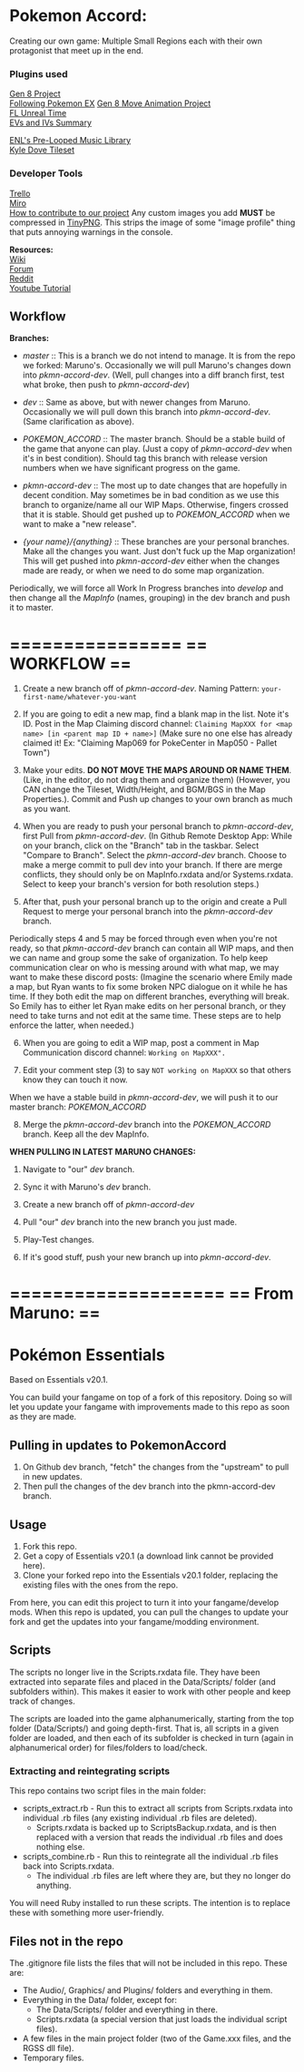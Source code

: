 # Pokemon Accord:

Creating our own game: Multiple Small Regions each with their own protagonist that meet up in the end.

### Plugins used

[Gen 8 Project](https://reliccastle.com/threads/3829/)  
[Following Pokemon EX](https://reliccastle.com/resources/516/)
[Gen 8 Move Animation Project](https://www.pokecommunity.com/showthread.php?t=446303)  
[FL Unreal Time](https://www.pokecommunity.com/showthread.php?t=285831)  
[EVs and IVs Summary](https://reliccastle.com/resources/703/)  
<!-- [Relearn Moves](https://reliccastle.com/resources/933/)  
[Elite Battle: DX](https://luka-sj.com/res/ebdx)   <-- This is super cool but was causing a lot of strange errors. Might be best to avoid using it.

### Assets

[Voltseon's Pause Menu](https://reliccastle.com/resources/692/)  
[Ekat's Public Gen 3 Tilesets](https://reliccastle.com/threads/3669/)  
[The Darkest Resource Pack](https://reliccastle.com/resources/897/)  
[Ghosts of Knowledge Knesho Resource Pack](https://reliccastle.com/resources/900/)  
[Platinum Battle Transitions](https://reliccastle.com/resources/898/)  
[Pokeball Animations](https://reliccastle.com/resources/909/)   -->
[ENL's Pre-Looped Music Library](https://reliccastle.com/resources/663/)  
[Kyle Dove Tileset](https://reliccastle.com/resources/15/)  

### Developer Tools

[Trello](https://trello.com/pkmndevs)  
[Miro](https://miro.com/welcome/eDN0TW1zSmtiZ1A5NUtiYjBKaUNxZnlzYU9EUlBxaHhGZmpiTk42RjVIbVFrd2J0M0RUMjVZd1NBTUpWWlpYY3wzNDU4NzY0NTIyNzcxODAzNzE4?invite_link_id=295639398454)  
[How to contribute to our project](https://youtu.be/z1mddjl06Bc)
Any custom images you add __MUST__ be compressed in [TinyPNG](https://tinypng.com/). This strips the image of some "image profile" thing that puts annoying warnings in the console.

**Resources:**  
[Wiki](https://essentialsdocs.fandom.com/wiki/Essentials_Docs_Wiki)  
[Forum](https://reliccastle.com)  
[Reddit](https://www.reddit.com/r/PokemonRMXP/)  
[Youtube Tutorial](https://www.youtube.com/watch?v=mlnzaEhH5cI&list=PLuIp7Uf7pllmpcFOHbj4r8cVQYywpRZB5)  

## Workflow

__Branches:__

* _master_ :: This is a branch we do not intend to manage. It is from the repo we forked: Maruno's. Occasionally we will pull Maruno's changes down into _pkmn-accord-dev_. (Well, pull changes into a diff branch first, test what broke, then push to _pkmn-accord-dev_)

* _dev_ :: Same as above, but with newer changes from Maruno. Occasionally we will pull down this branch into _pkmn-accord-dev_. (Same clarification as above).

* _POKEMON\_ACCORD_ :: The master branch. Should be a stable build of the game that anyone can play. (Just a copy of _pkmn-accord-dev_ when it's in best condition). Should tag this branch with release version numbers when we have significant progress on the game.

* _pkmn-accord-dev_ :: The most up to date changes that are hopefully in decent condition. May sometimes be in bad condition as we use this branch to organize/name all our WIP Maps. Otherwise, fingers crossed that it is stable. Should get pushed up to _POKEMON\_ACCORD_ when we want to make a "new release".

* _{your name}/{anything}_ :: These branches are your personal branches. Make all the changes you want. Just don't fuck up the Map organization! This will get pushed into _pkmn-accord-dev_ either when the changes made are ready, or when we need to do some map organization.

Periodically, we will force all Work In Progress branches into _develop_ and then change all the _MapInfo_ (names, grouping) in the dev branch and push it to master.

================
==  __WORKFLOW__  ==
================

1. Create a new branch off of _pkmn-accord-dev_. Naming Pattern: `your-first-name/whatever-you-want`

2. If you are going to edit a new map, find a blank map in the list. Note it's ID. Post in the Map Claiming discord channel: `Claiming MapXXX for <map name> [in <parent map ID + name>]` (Make sure no one else has already claimed it! Ex: "Claiming Map069 for PokeCenter in Map050 - Pallet Town")

3. Make your edits. __DO NOT MOVE THE MAPS AROUND OR NAME THEM__. (Like, in the editor, do not drag them and organize them) (However, you CAN change the Tileset, Width/Height, and BGM/BGS in the Map Properties.). Commit and Push up changes to your own branch as much as you want.

4. When you are ready to push your personal branch to _pkmn-accord-dev_, first Pull from _pkmn-accord-dev_. (In Github Remote Desktop App: While on your branch, click on the "Branch" tab in the taskbar. Select "Compare to Branch". Select the _pkmn-accord-dev_ branch. Choose to make a merge commit to pull dev into your branch. If there are merge conflicts, they should only be on MapInfo.rxdata and/or Systems.rxdata. Select to keep your branch's version for both resolution steps.)

5. After that, push your personal branch up to the origin and create a Pull Request to merge your personal branch into the _pkmn-accord-dev_ branch.

Periodically steps 4 and 5 may be forced through even when you're not ready, so that _pkmn-accord-dev_ branch can contain all WIP maps, and then we can name and group some the sake of organization. To help keep communication clear on who is messing around with what map, we may want to make these discord posts: (Imagine the scenario where Emily made a map, but Ryan wants to fix some broken NPC dialogue on it while he has time. If they both edit the map on different branches, everything will break. So Emily has to either let Ryan make edits on her personal branch, or they need to take turns and not edit at the same time. These steps are to help enforce the latter, when needed.)

6. When you are going to edit a WIP map, post a comment in Map Communication discord channel: `Working on MapXXX".`

7. Edit your comment step (3) to say `NOT working on MapXXX` so that others know they can touch it now.

When we have a stable build in _pkmn-accord-dev_, we will push it to our master branch: _POKEMON\_ACCORD_

8. Merge the _pkmn-accord-dev_ branch into the _POKEMON\_ACCORD_ branch. Keep all the dev MapInfo.

__WHEN PULLING IN LATEST MARUNO CHANGES:__

1. Navigate to "our" _dev_ branch.

2. Sync it with Maruno's _dev_ branch.

3. Create a new branch off of _pkmn-accord-dev_

4. Pull "our" _dev_ branch into the new branch you just made.

5. Play-Test changes.

6. If it's good stuff, push your new branch up into _pkmn-accord-dev_.

====================
==  __From Maruno:__  ==
====================

# Pokémon Essentials

Based on Essentials v20.1.

You can build your fangame on top of a fork of this repository. Doing so will let you update your fangame with improvements made to this repo as soon as they are made.

## Pulling in updates to PokemonAccord

1. On Github dev branch, "fetch" the changes from the "upstream" to pull in new updates.
2. Then pull the changes of the dev branch into the pkmn-accord-dev branch.

## Usage

1. Fork this repo.
2. Get a copy of Essentials v20.1 (a download link cannot be provided here).
3. Clone your forked repo into the Essentials v20.1 folder, replacing the existing files with the ones from the repo.

From here, you can edit this project to turn it into your fangame/develop mods. When this repo is updated, you can pull the changes to update your fork and get the updates into your fangame/modding environment.

## Scripts

The scripts no longer live in the Scripts.rxdata file. They have been extracted into separate files and placed in the Data/Scripts/ folder (and subfolders within). This makes it easier to work with other people and keep track of changes.

The scripts are loaded into the game alphanumerically, starting from the top folder (Data/Scripts/) and going depth-first. That is, all scripts in a given folder are loaded, and then each of its subfolder is checked in turn (again in alphanumerical order) for files/folders to load/check.

### Extracting and reintegrating scripts

This repo contains two script files in the main folder:

* scripts_extract.rb - Run this to extract all scripts from Scripts.rxdata into individual .rb files (any existing individual .rb files are deleted).
  * Scripts.rxdata is backed up to ScriptsBackup.rxdata, and is then replaced with a version that reads the individual .rb files and does nothing else.
* scripts_combine.rb - Run this to reintegrate all the individual .rb files back into Scripts.rxdata.
  * The individual .rb files are left where they are, but they no longer do anything.

You will need Ruby installed to run these scripts. The intention is to replace these with something more user-friendly.

## Files not in the repo

The .gitignore file lists the files that will not be included in this repo. These are:

* The Audio/, Graphics/ and Plugins/ folders and everything in them.
* Everything in the Data/ folder, except for:
  * The Data/Scripts/ folder and everything in there.
  * Scripts.rxdata (a special version that just loads the individual script files).
* A few files in the main project folder (two of the Game.xxx files, and the RGSS dll file).
* Temporary files.
